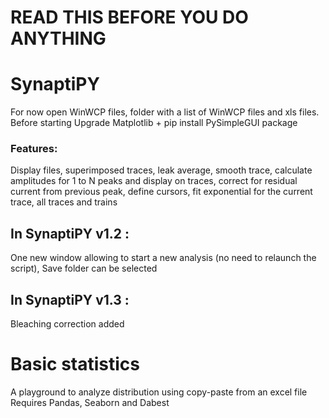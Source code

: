 # READ THIS BEFORE YOU DO ANYTHING

# SynaptiPY
For now open WinWCP files, folder with a list of WinWCP files and xls files.
Before starting Upgrade Matplotlib + pip install PySimpleGUI package
### Features: 
Display files, superimposed traces, leak average, smooth trace, calculate amplitudes for 1 to N peaks and display on traces, correct for residual current from previous peak, define cursors, fit exponential for the current trace, all traces and trains
## In SynaptiPY v1.2 :
One new window allowing to start a new analysis (no need to relaunch the script), Save folder can be selected
## In SynaptiPY v1.3 :
Bleaching correction added

# Basic statistics
A playground to analyze distribution using copy-paste from an excel file
Requires Pandas, Seaborn and Dabest

